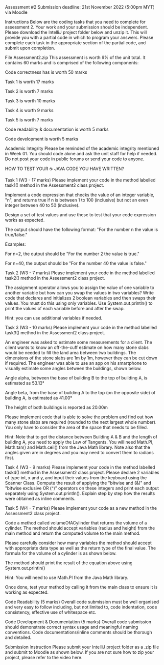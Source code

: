 Assessment #2
Submission deadline:  21st November 2022 (5:00pm MYT) via Moodle

Instructions
Below are the coding tasks that you need to complete for assessment 2.  Your work and your submission should be independent. Please download the IntelliJ project folder below and unzip it. This will provide you with a partial code in which to program your answers.  Please complete each task in the appropriate section of the partial code, and submit upon completion. 

File
Assessment2.zip
This assessment is worth 6% of the unit total. It contains 60 marks and is comprised of the following components:

Code correctness has is worth 50 marks

Task 1 is worth 17 marks

Task 2 is worth 7  marks

Task 3 is worth 10 marks

Task 4 is worth 9 marks

Task 5 is worth  7 marks

Code readability & documentation is worth 5 marks

Code development is worth 5 marks

Academic Integrity
Please be reminded of the academic integrity mentioned in Week 01. You should code alone and ask the unit staff for help if needed. Do not post your code in public forums or send your code to anyone.

HOW TO TEST YOUR ☕️ JAVA CODE YOU HAVE WRITTEN?

Task 1 (W3 - 17 marks)
Please implement your code in the method labelled task1() method in the Assessment2 class project. 

Implement a code expression that checks the value of an integer variable, "n", and returns true if n is between 1 to 100 (inclusive) but not an even integer between 40 to 50 (inclusive). 

Design a set of test values and use these to test that your code expression works as expected. 

The output should have the following format: "For the number n the value is true/false." 

Examples: 

For n=2, the output should be "For the number 2 the value is true." 

For n=40, the output should be "For the number 40 the value is false."

Task 2 (W3 - 7 marks)
Please implement your code in the method labelled task2() method in the Assessment2 class project. 

The assignment operator allows you to assign the value of one variable to another variable but how can you swap the values in two variables? Write code that declares and initializes 2 boolean variables and then swaps their values. You must do this using only variables. Use System.out.println() to print the values of each variable before and after the swap.

Hint: you can use additional variables if needed.

Task 3 (W3 - 10 marks)
Please implement your code in the method labelled task3() method in the Assessment2 class project. 

An engineer was asked to estimate some measurements for a client. The client wants to know an off-the-cuff estimate on how many stone slabs would be needed to fill the land area between two buildings. The dimensions of the stone slabs are 1m by 1m, however they can be cut down if required. The engineer was able to use an app on his smartphone to visually estimate some angles between the buildings, shown below.

Angle alpha, between the base of building B to the top of building A, is estimated as 53.13° 

Angle beta, from the base of building A to the top (on the opposite side) of building A, is estimated as 41.00° 

The height of both buildings is reported as 20.00m



Please implement code that is able to solve the problem and find out how many stone slabs are required (rounded to the next largest whole number). You only have to consider the area of the space that needs to be filled.

Hint: Note that to get the distance between Building A & B and the length of building A, you need to apply the Law of Tangents. You will need Math.PI, Math.tan() and Math.ceil() from the Java Math library. Note also that the angles given are in degrees and you may need to convert  them to radians first.

Task 4 (W3 - 9 marks)
Please implement your code in the method labelled task4() method in the Assessment2 class project. Please declare 2 variables of type int, x and y, and input their values from the keyboard using the Scanner Class. Compute the result of applying the  "bitwise and (&)" and "bitwise exclusive OR (^)" operators on these integers and print each output separately using System.out.println(). Explain step by step how the results were obtained as inline comments.

Task 5 (W4 - 7 marks)
Please implement your code as a new method in the Assessment2 class project.  

Code a method called volumeOfACylinder that returns the volume of a cylinder. The method should accept variables (radius and height) from the main method and return the computed volume to the main method. 

Please carefully consider how many variables the method should accept with appropriate data type as well as the return type of the final value. The formula for the volume of a cylinder is as shown below.


The method should print the result of the equation above using System.out.println()

Hint: You will need to use Math.PI from the Java Math library.

Once done, test your method by calling it from the main class to ensure it is working as expected.

Code Readability (5 marks)
Overall code submission must be well organised and very easy to follow including, but not limited to, code indentation, code consistency, effective use of whitespace etc. 

Code Development & Documentation (5 marks)
Overall code submission should demonstrate correct syntax usage and meaningful naming conventions. Code documentations/inline comments should be thorough and detailed.

Submission Instruction
Please submit your IntelliJ project folder as a .zip file and submit to Moodle as shown below. If you are not sure how to zip your project, please refer to the video here.

